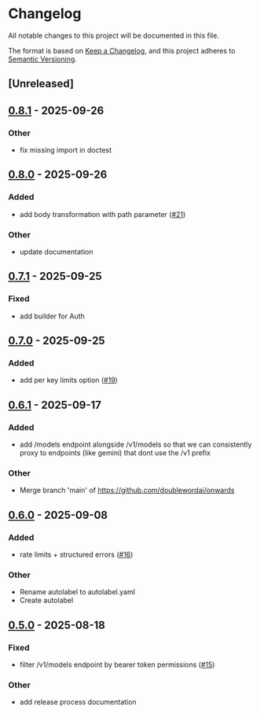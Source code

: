 # Changelog

All notable changes to this project will be documented in this file.

The format is based on [Keep a Changelog](https://keepachangelog.com/en/1.0.0/),
and this project adheres to [Semantic Versioning](https://semver.org/spec/v2.0.0.html).

## [Unreleased]

## [0.8.1](https://github.com/doublewordai/onwards/compare/v0.8.0...v0.8.1) - 2025-09-26

### Other

- fix missing import in doctest

## [0.8.0](https://github.com/doublewordai/onwards/compare/v0.7.1...v0.8.0) - 2025-09-26

### Added

- add body transformation with path parameter ([#21](https://github.com/doublewordai/onwards/pull/21))

### Other

- update documentation

## [0.7.1](https://github.com/doublewordai/onwards/compare/v0.7.0...v0.7.1) - 2025-09-25

### Fixed

- add builder for Auth

## [0.7.0](https://github.com/doublewordai/onwards/compare/v0.6.1...v0.7.0) - 2025-09-25

### Added

- add per key limits option ([#19](https://github.com/doublewordai/onwards/pull/19))

## [0.6.1](https://github.com/doublewordai/onwards/compare/v0.6.0...v0.6.1) - 2025-09-17

### Added

- add /models endpoint alongside /v1/models so that we can consistently proxy to endpoints (like gemini) that dont use the /v1 prefix

### Other

- Merge branch 'main' of https://github.com/doublewordai/onwards

## [0.6.0](https://github.com/doublewordai/onwards/compare/v0.5.0...v0.6.0) - 2025-09-08

### Added

- rate limits + structured errors ([#16](https://github.com/doublewordai/onwards/pull/16))

### Other

- Rename autolabel to autolabel.yaml
- Create autolabel

## [0.5.0](https://github.com/doublewordai/onwards/compare/v0.4.0...v0.5.0) - 2025-08-18

### Fixed

- filter /v1/models endpoint by bearer token permissions ([#15](https://github.com/doublewordai/onwards/pull/15))

### Other

- add release process documentation
